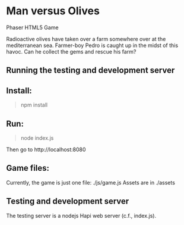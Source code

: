 # Man versus Olives
Phaser HTML5 Game

Radioactive olives have taken over a farm somewhere over at the mediterranean sea. Farmer-boy Pedro is caught up in the midst of this havoc. Can he collect the gems and rescue his farm?

## Running the testing and development server
## Install:
> npm install

## Run:
> node index.js

Then go to http://localhost:8080

## Game files:

Currently, the game is just one file: ./js/game.js
Assets are in ./assets

## Testing and development server

The testing server is a nodejs Hapi web server (c.f., index.js).
